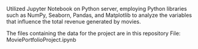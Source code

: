 Utilized Jupyter Notebook on Python server, employing Python libraries such as NumPy, Seaborn, Pandas, and Matplotlib to analyze the variables that influence the total revenue generated by movies.

The files containing the data  for the project are in this repository 
File: MoviePortfolioProject.ipynb